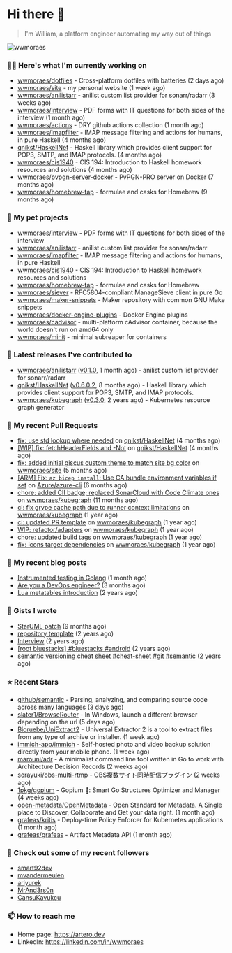 # Hi there 👋

> I'm William, a platform engineer automating my way out of things

<img src="https://github-readme-stats.vercel.app/api?username=wwmoraes&show_icons=true" alt="wwmoraes" />

### 👨‍💻 Here's what I'm currently working on

- [wwmoraes/dotfiles](https://github.com/wwmoraes/dotfiles) - Cross-platform dotfiles with batteries (2 days ago)
- [wwmoraes/site](https://github.com/wwmoraes/site) - my personal website (1 week ago)
- [wwmoraes/anilistarr](https://github.com/wwmoraes/anilistarr) - anilist custom list provider for sonarr/radarr (3 weeks ago)
- [wwmoraes/interview](https://github.com/wwmoraes/interview) - PDF forms with IT questions for both sides of the interview (1 month ago)
- [wwmoraes/actions](https://github.com/wwmoraes/actions) - DRY github actions collection (1 month ago)
- [wwmoraes/imapfilter](https://github.com/wwmoraes/imapfilter) - IMAP message filtering and actions for humans, in pure Haskell (4 months ago)
- [qnikst/HaskellNet](https://github.com/qnikst/HaskellNet) - Haskell library which provides client support for POP3, SMTP, and IMAP protocols. (4 months ago)
- [wwmoraes/cis1940](https://github.com/wwmoraes/cis1940) - CIS 194: Introduction to Haskell homework resources and solutions (4 months ago)
- [wwmoraes/pvpgn-server-docker](https://github.com/wwmoraes/pvpgn-server-docker) - PvPGN-PRO server on Docker (7 months ago)
- [wwmoraes/homebrew-tap](https://github.com/wwmoraes/homebrew-tap) - formulae and casks for Homebrew (9 months ago)

### 🌱 My pet projects

- [wwmoraes/interview](https://github.com/wwmoraes/interview) - PDF forms with IT questions for both sides of the interview
- [wwmoraes/anilistarr](https://github.com/wwmoraes/anilistarr) - anilist custom list provider for sonarr/radarr
- [wwmoraes/imapfilter](https://github.com/wwmoraes/imapfilter) - IMAP message filtering and actions for humans, in pure Haskell
- [wwmoraes/cis1940](https://github.com/wwmoraes/cis1940) - CIS 194: Introduction to Haskell homework resources and solutions
- [wwmoraes/homebrew-tap](https://github.com/wwmoraes/homebrew-tap) - formulae and casks for Homebrew
- [wwmoraes/siever](https://github.com/wwmoraes/siever) - RFC5804-compliant ManageSieve client in pure Go
- [wwmoraes/maker-snippets](https://github.com/wwmoraes/maker-snippets) - Maker repository with common GNU Make snippets
- [wwmoraes/docker-engine-plugins](https://github.com/wwmoraes/docker-engine-plugins) - Docker Engine plugins
- [wwmoraes/cadvisor](https://github.com/wwmoraes/cadvisor) - multi-platform cAdvisor container, because the world doesn&#39;t run on amd64 only
- [wwmoraes/minit](https://github.com/wwmoraes/minit) - minimal subreaper for containers

### 🔭 Latest releases I've contributed to

- [wwmoraes/anilistarr](https://github.com/wwmoraes/anilistarr) ([v0.1.0](https://github.com/wwmoraes/anilistarr/releases/tag/v0.1.0), 1 month ago) - anilist custom list provider for sonarr/radarr
- [qnikst/HaskellNet](https://github.com/qnikst/HaskellNet) ([v0.6.0.2](https://github.com/qnikst/HaskellNet/releases/tag/v0.6.0.2), 8 months ago) - Haskell library which provides client support for POP3, SMTP, and IMAP protocols.
- [wwmoraes/kubegraph](https://github.com/wwmoraes/kubegraph) ([v0.3.0](https://github.com/wwmoraes/kubegraph/releases/tag/v0.3.0), 2 years ago) - Kubernetes resource graph generator

### 🔨 My recent Pull Requests

- [fix: use std lookup where needed](https://github.com/qnikst/HaskellNet/pull/94) on [qnikst/HaskellNet](https://github.com/qnikst/HaskellNet) (4 months ago)
- [[WIP] fix: fetchHeaderFields and -Not](https://github.com/qnikst/HaskellNet/pull/93) on [qnikst/HaskellNet](https://github.com/qnikst/HaskellNet) (4 months ago)
- [fix: added initial giscus custom theme to match site bg color](https://github.com/wwmoraes/site/pull/2) on [wwmoraes/site](https://github.com/wwmoraes/site) (5 months ago)
- [[ARM] Fix: `az bicep install`: Use CA bundle environment variables if set](https://github.com/Azure/azure-cli/pull/26013) on [Azure/azure-cli](https://github.com/Azure/azure-cli) (6 months ago)
- [chore: added CII badge; replaced SonarCloud with Code Climate ones](https://github.com/wwmoraes/kubegraph/pull/205) on [wwmoraes/kubegraph](https://github.com/wwmoraes/kubegraph) (11 months ago)
- [ci: fix grype cache path due to runner context limitations](https://github.com/wwmoraes/kubegraph/pull/189) on [wwmoraes/kubegraph](https://github.com/wwmoraes/kubegraph) (1 year ago)
- [ci: updated PR template](https://github.com/wwmoraes/kubegraph/pull/188) on [wwmoraes/kubegraph](https://github.com/wwmoraes/kubegraph) (1 year ago)
- [WIP: refactor/adapters](https://github.com/wwmoraes/kubegraph/pull/180) on [wwmoraes/kubegraph](https://github.com/wwmoraes/kubegraph) (1 year ago)
- [chore: updated build tags](https://github.com/wwmoraes/kubegraph/pull/179) on [wwmoraes/kubegraph](https://github.com/wwmoraes/kubegraph) (1 year ago)
- [fix: icons target dependencies](https://github.com/wwmoraes/kubegraph/pull/178) on [wwmoraes/kubegraph](https://github.com/wwmoraes/kubegraph) (1 year ago)

### 📜 My recent blog posts

- [Instrumented testing in Golang](https://artero.dev/posts/golang-integration-test/) (1 month ago)
- [Are you a DevOps engineer?](https://artero.dev/posts/are-you-a-devops-engineer/) (3 months ago)
- [Lua metatables introduction](https://artero.dev/posts/lua-metatables-introduction/) (2 years ago)

### 📓 Gists I wrote

- [StarUML patch](https://gist.github.com/3288859d4b466f530706aa556347de9f) (9 months ago)
- [repository template](https://gist.github.com/75dc66767a9f487c8235c5423027f69c) (2 years ago)
- [Interview](https://gist.github.com/b2ac3c3d92414f5d57d3a0b567c78065) (2 years ago)
- [[root bluestacks] #bluestacks #android](https://gist.github.com/d5714685ebbe6fa5087f6bab489fa365) (2 years ago)
- [semantic versioning cheat sheet #cheat-sheet #git #semantic](https://gist.github.com/bd2ba1b347dd38ce9af9706388eed74f) (2 years ago)

### ⭐ Recent Stars

- [github/semantic](https://github.com/github/semantic) - Parsing, analyzing, and comparing source code across many languages (3 days ago)
- [slater1/BrowseRouter](https://github.com/slater1/BrowseRouter) - In Windows, launch a different browser depending on the url (5 days ago)
- [Bioruebe/UniExtract2](https://github.com/Bioruebe/UniExtract2) - Universal Extractor 2 is a tool to extract files from any type of archive or installer. (1 week ago)
- [immich-app/immich](https://github.com/immich-app/immich) - Self-hosted photo and video backup solution directly from your mobile phone. (1 week ago)
- [marouni/adr](https://github.com/marouni/adr) - A minimalist command line tool written in Go to work with Architecture Decision Records (2 weeks ago)
- [sorayuki/obs-multi-rtmp](https://github.com/sorayuki/obs-multi-rtmp) - OBS複数サイト同時配信プラグイン (2 weeks ago)
- [1pkg/gopium](https://github.com/1pkg/gopium) - Gopium 🌺: Smart Go Structures Optimizer and Manager (4 weeks ago)
- [open-metadata/OpenMetadata](https://github.com/open-metadata/OpenMetadata) - Open Standard for Metadata. A Single place to Discover, Collaborate and Get your data right. (1 month ago)
- [grafeas/kritis](https://github.com/grafeas/kritis) - Deploy-time Policy Enforcer for Kubernetes applications (1 month ago)
- [grafeas/grafeas](https://github.com/grafeas/grafeas) - Artifact Metadata API (1 month ago)

### 👯 Check out some of my recent followers

- [smart92dev](https://github.com/smart92dev)
- [mvandermeulen](https://github.com/mvandermeulen)
- [ariyurek](https://github.com/ariyurek)
- [MrAnd3rs0n](https://github.com/MrAnd3rs0n)
- [CansuKavukcu](https://github.com/CansuKavukcu)

### 📫 How to reach me

- Home page: <https://artero.dev>
- LinkedIn: <https://linkedin.com/in/wwmoraes>

